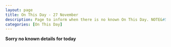 ```yaml
---
layout: page
title: On This Day - 27 November
description: Page to inform when there is no known On This Day. NOTE&#58; There may still be comments.
categories: [On This Day]
---
```


**Sorry no known details for today**

<style>
body > header > div > nav > div > a:nth-child(5) {
  width: 100%;
  height: 100%;
  animation: pulse 0.5s 5;
}

@keyframes pulse {
  0% {
    background-color: #f00;
  }
  100% {
    background-color: #fff;
  }
}
</style>
